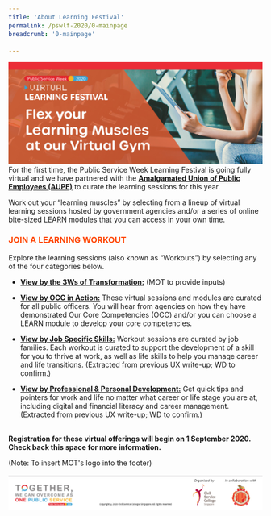 ```yaml
---
title: 'About Learning Festival'
permalink: /pswlf-2020/0-mainpage
breadcrumb: '0-mainpage'

---
```

![PSC2020](/images/PSWLF_Microsite_Banner.jpg)
<br> For the first time, the Public Service Week Learning Festival is going fully virtual and we have partnered with the **[Amalgamated Union of Public Employees (AUPE)](https://www.aupe.org.sg/)** to curate the learning sessions for this year.

Work out your “learning muscles” by selecting from a lineup of virtual learning sessions hosted by government agencies and/or a series of online bite-sized LEARN modules that you can access in your own time.

### <font color="orangered"><b>JOIN A LEARNING WORKOUT</b></font>
Explore the learning sessions (also known as “Workouts”) by selecting any of the four categories below.

+ <a href="/pswlf-2020/all-workouts/4b-3ws-of-transformation/"><b>View by the 3Ws of Transformation:</b></a> (MOT to provide inputs)

+ <a href="/pswlf-2020/all-workouts/occ/"><b>View by OCC in Action:</b></a>
These virtual sessions and modules are curated for all public officers. You will hear from agencies on how they have demonstrated Our Core Competencies (OCC) and/or you can choose a LEARN module to develop your core competencies. 
 
+ <a href="/pswlf-2020/all-workouts/jobspecific/"><b>View by Job Specific Skills:</b></a>
Workout sessions are curated by job families. Each workout is curated to support the development of a skill for you to thrive at work, as well as life skills to help you manage career and life transitions. (Extracted from previous UX write-up; WD to confirm.)

+ <a href="/pswlf-2020/all-workouts/professionalpd/"><b>View by Professional & Personal Development:</b></a>
Get quick tips and pointers for work and life no matter what career or life stage you are at, including digital and financial literacy and career management. (Extracted from previous UX write-up; WD to confirm.)

<br>
<b>Registration for these virtual offerings will begin on 1 September 2020. Check back this space for more information.</b>
<br>

(Note: To insert MOT's logo into the footer)
<br>
<br>
<a href="https://www.csc.gov.sg/"><img src="/images/PSWLF_Microsite_Footer_CSC&AUPE.jpg"></a>
